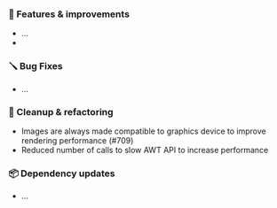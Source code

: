 ### 🚀 Features & improvements

- ...
- 
### 🪛 Bug Fixes

- ...

### 🧽 Cleanup & refactoring

- Images are always made compatible to graphics device to improve rendering performance (#709)
- Reduced number of calls to slow AWT API to increase performance

### 📦 Dependency updates

- ...